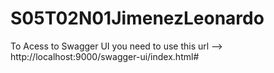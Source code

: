 # S05T02N01JimenezLeonardo
To Acess to Swagger UI you need to use this url --> http://localhost:9000/swagger-ui/index.html#
